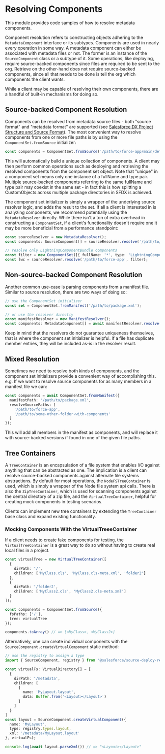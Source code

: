 # Resolving Components

This module provides code samples of how to resolve metadata components.

Component resolution refers to constructing objects adhering to the `MetadataComponent` interface or its subtypes. Components are used in nearly every operation in some way. A metadata component can either be associated with metadata files or not. The former is an instance of the `SourceComponent` class or a subtype of it. Some operations, like deploying, require source-backed components since files are required to be sent to the org. Retrieve on the other-hand does not require source-backed components, since all that needs to be done is tell the org which components the client wants.

While a client may be capable of resolving their own components, there are a handful of built-in mechanisms for doing so.

## Source-backed Component Resolution

Components can be resolved from metadata source files - both "source format" and "metadata format" are supported (see [Salesforce DX Project Structure and Source Format](https://developer.salesforce.com/docs/atlas.en-us.sfdx_dev.meta/sfdx_dev/sfdx_dev_source_file_format.htm)). The most convenient way to resolve components from one or more file paths is by using the `ComponentSet.fromSource` initializer:

```typescript
const components = ComponentSet.fromSource('/path/to/force-app/main/default/classes');
```

This will automatically build a unique collection of components. A client may then perform common operations such as deploying and retrieving the resolved components from the component set object. Note that "unique" in a component set means only one instance of a fullName and type pair. Multiple source-backed components referring to the same fullName and type pair may coexist in the same set - in fact this is how splitting a CustomObjects across multiple package directories in SFDX is achieved.

The component set initializer is simply a wrapper of the underlying source resolver logic, and adds the result to the set. If all a client is interested in is analyzing components, we recommend potentially using the `MetadataResolver` directly. While there isn't a ton of extra overhead in constructing a `ComponentSet`, if a client's functionality doesn't require one it may be more beneficial from a performance standpoint:


```typescript
const sourceResolver = new MetadataResolver();
const components: SourceComponent[] = sourceResolver.resolve('/path/to/force-app');

// resolve only LightningComponentBundle components
const filter = new ComponentSet([{ fullName: '*', type: 'LightningComponentBundle' }]);
const lwc = sourceResolver.resolve('/path/to/force-app', filter);
```

## Non-source-backed Component Resolution

Another common use-case is parsing components from a manifest file. Similar to source resolution, there are two ways of doing so:

```typescript
// use the ComponentSet initializer
const set = ComponentSet.fromManifest('/path/to/package.xml');

// or use the resolver directly
const manifestResolver = new ManifestResolver();
const components: MetadataComponent[] = await manifestResolver.resolve('/path/to/package.xml');
```

Keep in mind that the resolvers do not guarantee uniqueness themselves, that is where the component set initializer is helpful. If a file has duplicate member entries, they will be included as-is in the resolver result.


## Mixed Resolution

Sometimes we need to resolve both kinds of components, and the component set initializers provide a convenient way of accomplishing this. e.g. If we want to resolve source components for as many members in a manifest file we can:

```typescript
const components = await ComponentSet.fromManifest({
  manifestPath: '/path/to/package.xml',
  resolveSourcePaths: [
    '/path/to/force-app',
    '/path/to/some-other-folder-with-components'
  ]
});
```

This will add all members in the manifest as components, and will replace it with source-backed versions if found in one of the given file paths.


## Tree Containers

A `TreeContainer` is an encapsulation of a file system that enables I/O against anything that can be abstracted as one. The implication is a client can resolve source-backed components against alternate file systems abstractions. By default for most operations, the `NodeFSTreeContainer` is used, which is simply a wrapper of the Node file system api calls. There is also the `ZipTreeContainer`, which is used for scanning components against the central directory of a zip file, and the `VirtualTreeContainer`, helpful for creating mock components in testing scenarios.

Clients can implement new tree containers by extending the `TreeContainer` base class and expand existing functionality.

### Mocking Components With the VirtualTreeeContainer

If a client needs to create fake components for testing, the `VirtualTreeContainer` is a great way to do so without having to create real local files in a project.

```typescript
const virtualTree = new VirtualTreeContainer([
  {
    dirPath: '/',
    children: ['MyClass.cls', 'MyClass.cls-meta.xml', 'folder2']
  },
  {
    dirPath: '/folder2',
    children: ['MyClass2.cls', 'MyClass2.cls-meta.xml']
  }
]);

const components = ComponentSet.fromSource({
  fsPaths: ['/'],
  tree: virtualTree
});

components.toArray() // => [<MyClass>, <MyClass2>]
```

Alternatively, one can create individual components with the `SourceComponent.createVirtualComponent` static method:

```typescript
// use the registry to assign a type
import { SourceComponent, registry } from '@salesforce/source-deploy-retrieve';

const virtualFs: VirtualDirectory[] = [
  {
    dirPath: '/metadata',
    children: [
      {
        name: 'MyLayout.layout',
        data: Buffer.from('<Layout></Layout>')
      }
    ]
  }
]
const layout = SourceComponent.createVirtualComponent({
  name: 'MyLayout',
  type: registry.types.layout,
  xml: '/metadata/MyLayout.layout'
}, virtualFs);

console.log(await layout.parseXml()) // => "<Layout></Layout>"
```